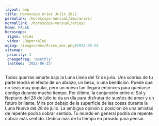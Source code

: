 ```yaml
---
layout: amp
title: Horoscopo Aries Julio 2022 
permalink: /horoscopo-mensual/amp/aries/
normallink: /horoscopo-mensual/aries/
home: FALSE
horoscopo:
 signo: aries
 video: -DQpmrrAIeU
ogimg: /images/mes/Aries_mes.png#2022-06-25
sitemap:
 priority: 1
 changefreq: 'monthly'
 lastmod: '2022-06-25'
---
```



Todos querrán amarte bajo la Luna Llena del 13 de julio. Una sonrisa de tu parte tendrá el efecto de un abrazo, un beso, o una bendición. Puede que no seas muy popular, pero un nuevo fan llegará entonces para quedarse contigo durante mucho tiempo. Por último, la conjunción entre el Sol y Neptuno del 28 de julio te da un día para disfrutar de sueños de amor y un futuro brillante. Mira por debajo de la superficie de las cosas durante la Luna Nueva del 28 de julio. La ambigua opinión o posición de una amistad de repente podría cobrar sentido. Tu mundo en general podría de repente cobrar más sentido. Dedica más de tu tiempo en privado para pensar. 